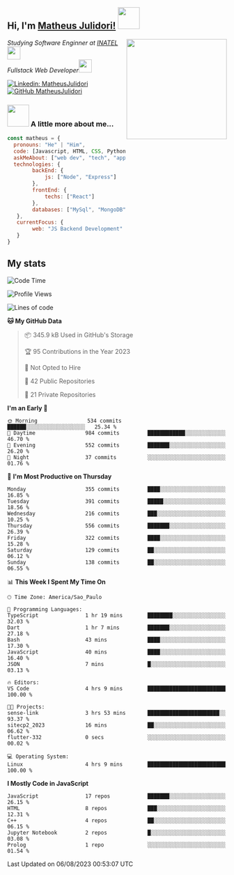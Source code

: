 <h2> Hi, I'm <a href="https://matheusjulidori.github.io" target="_blank">Matheus Julidori!</a> <img src="https://media.giphy.com/media/12oufCB0MyZ1Go/giphy.gif" width="50"></h2>
<img align='right' src="https://media.giphy.com/media/3oKIPnAiaMCws8nOsE/giphy.gif" width="230" height="auto">
<p><em>Studying Software Enginner at <a href="http://www.inatel.br" target="_blank">INATEL</a><img src="https://media.giphy.com/media/fYSnHlufseco8Fh93Z/giphy.gif" width="30"></br>
  Fullstack Web Developer<img src="https://media.giphy.com/media/WUlplcMpOCEmTGBtBW/giphy.gif" width="30">
</em></p>

[![Linkedin: MatheusJulidori](https://img.shields.io/badge/-MatheusJulidori-blue?style=flat-square&logo=Linkedin&logoColor=white&link=https://www.linkedin.com/in/MatheusJulidori/)](https://www.linkedin.com/in/MatheusJulidori/)
[![GitHub MatheusJulidori](https://img.shields.io/github/followers/matheusjulidori?label=follow&style=social)](https://github.com/MatheusJulidori)


### <img src="https://media.giphy.com/media/VgCDAzcKvsR6OM0uWg/giphy.gif" width="50"> A little more about me...  

```javascript
const matheus = {
  pronouns: "He" | "Him",
  code: [Javascript, HTML, CSS, Python, Java, C++, Elixir],
  askMeAbout: ["web dev", "tech", "app dev", "games","blockchain"],
  technologies: {
        backEnd: {
            js: ["Node", "Express"]
        },
        frontEnd: {
            techs: ["React"]
        },
        databases: ["MySql", "MongoDB","PostgreSQL","Neo4J"],
   },
   currentFocus: {
        web: "JS Backend Development"
   }
}
```
<h2>My stats</h2>

<!--START_SECTION:waka-->
![Code Time](http://img.shields.io/badge/Code%20Time-313%20hrs%2027%20mins-blue)

![Profile Views](http://img.shields.io/badge/Profile%20Views-0-blue)

![Lines of code](https://img.shields.io/badge/From%20Hello%20World%20I%27ve%20Written-6.7%20million%20lines%20of%20code-blue)

**🐱 My GitHub Data** 

> 📦 345.9 kB Used in GitHub's Storage 
 > 
> 🏆 95 Contributions in the Year 2023
 > 
> 🚫 Not Opted to Hire
 > 
> 📜 42 Public Repositories 
 > 
> 🔑 21 Private Repositories 
 > 
**I'm an Early 🐤** 

```text
🌞 Morning                534 commits         ██████░░░░░░░░░░░░░░░░░░░   25.34 % 
🌆 Daytime                984 commits         ████████████░░░░░░░░░░░░░   46.70 % 
🌃 Evening                552 commits         ███████░░░░░░░░░░░░░░░░░░   26.20 % 
🌙 Night                  37 commits          ░░░░░░░░░░░░░░░░░░░░░░░░░   01.76 % 
```
📅 **I'm Most Productive on Thursday** 

```text
Monday                   355 commits         ████░░░░░░░░░░░░░░░░░░░░░   16.85 % 
Tuesday                  391 commits         █████░░░░░░░░░░░░░░░░░░░░   18.56 % 
Wednesday                216 commits         ███░░░░░░░░░░░░░░░░░░░░░░   10.25 % 
Thursday                 556 commits         ███████░░░░░░░░░░░░░░░░░░   26.39 % 
Friday                   322 commits         ████░░░░░░░░░░░░░░░░░░░░░   15.28 % 
Saturday                 129 commits         ██░░░░░░░░░░░░░░░░░░░░░░░   06.12 % 
Sunday                   138 commits         ██░░░░░░░░░░░░░░░░░░░░░░░   06.55 % 
```


📊 **This Week I Spent My Time On** 

```text
🕑︎ Time Zone: America/Sao_Paulo

💬 Programming Languages: 
TypeScript               1 hr 19 mins        ████████░░░░░░░░░░░░░░░░░   32.03 % 
Dart                     1 hr 7 mins         ███████░░░░░░░░░░░░░░░░░░   27.18 % 
Bash                     43 mins             ████░░░░░░░░░░░░░░░░░░░░░   17.30 % 
JavaScript               40 mins             ████░░░░░░░░░░░░░░░░░░░░░   16.40 % 
JSON                     7 mins              █░░░░░░░░░░░░░░░░░░░░░░░░   03.13 % 

🔥 Editors: 
VS Code                  4 hrs 9 mins        █████████████████████████   100.00 % 

🐱‍💻 Projects: 
sense-link               3 hrs 53 mins       ███████████████████████░░   93.37 % 
sitecp2_2023             16 mins             ██░░░░░░░░░░░░░░░░░░░░░░░   06.62 % 
flutter-332              0 secs              ░░░░░░░░░░░░░░░░░░░░░░░░░   00.02 % 

💻 Operating System: 
Linux                    4 hrs 9 mins        █████████████████████████   100.00 % 
```

**I Mostly Code in JavaScript** 

```text
JavaScript               17 repos            ███████░░░░░░░░░░░░░░░░░░   26.15 % 
HTML                     8 repos             ███░░░░░░░░░░░░░░░░░░░░░░   12.31 % 
C++                      4 repos             ██░░░░░░░░░░░░░░░░░░░░░░░   06.15 % 
Jupyter Notebook         2 repos             █░░░░░░░░░░░░░░░░░░░░░░░░   03.08 % 
Prolog                   1 repo              ░░░░░░░░░░░░░░░░░░░░░░░░░   01.54 % 
```




 Last Updated on 06/08/2023 00:53:07 UTC
<!--END_SECTION:waka-->
